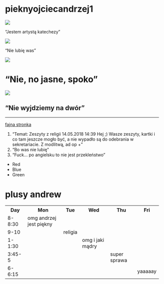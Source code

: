 # pieknyojciecandrzej1
<html><head></head><body><doctype html="">


<title>PIĘKNE ZDJĘCIA OJCA ANDRZEJA I CYTATY</title>


<img src="https://poznan.dominikanie.pl/wp-content/uploads/sites/10/2016/07/andrzejdrozdswA16_021911-420x294.jpg">
<p> “Jestem artystą katechezy” </p>
<img src="http://static.wixstatic.com/media/0afbeb_737e7ccff0f04f9dafcf4b5ad061706c~mv2_d_3072_2048_s_2.jpg/v1/fill/w_318,h_238,al_c,q_80,usm_0.66_1.00_0.01/0afbeb_737e7ccff0f04f9dafcf4b5ad061706c~mv2_d_3072_2048_s_2.webp">
<p> “Nie lubię was” </p>
<img src="https://poznan.dominikanie.pl/wp-content/uploads/sites/10/2017/12/Drozd-195x136.jpg">
 <h1> “Nie, no jasne, spoko” </h1>
 <img src="https://poznan.dominikanie.pl/wp-content/uploads/sites/10/2016/07/andrzejdrozdswA16_021911-420x294.jpg">
 <h2> “Nie wyjdziemy na dwór” </h2>
 <hr>

 <a href="http://SmoothieG.github.io">fajna stronka </a>
<ol>
<li>“Temat: Zeszyty z religii
14.05.2018 14:39
Hej ;) Wasze zeszyty, kartki i co tam jeszcze mogło być, a nie wypadło są do odebrania w sekretariacie.
Z modlitwą,
ad op
+”
</li>
<li>“Bo was nie lubię”</li>
<li>“Fuck… po angielsku to nie jest przekleństwo”</li>
</ol>
<ul>
<li>Red</li>
<li>Blue</li>
<li>Green</li>
</ul> 
 <h1><span>plusy andrew</span></h1>
<table>
<tbody><tr>
  <th>Day</th>
  <th>Mon</th>
  <th>Tue</th>
  <th>Wed</th>
  <th>Thu</th>
  <th>Fri</th>
</tr>
<tr>
  <td>8-8:30</td>
  <td class="selected">omg andrzej jest piękny</td>
  <td></td>
  <td></td>
  <td></td>
  <td></td>
</tr>
<tr>
  <td>9-10</td>
  <td></td>
  <td class="selected">religia</td>
  <td></td>
  <td></td>
  <td></td>
</tr>
<tr>
  <td>1-1:30</td>
  <td></td>
  <td></td>
  <td class="selected">omg i jaki mądry</td>
  <td></td>
  <td></td>
</tr>
<tr>
  <td>3:45-5</td>
  <td></td>
  <td></td>
  <td></td>
  <td class="selected">super sprawa</td>
  <td></td>
</tr>
<tr>
  <td>6-6:15</td>
  <td></td>
  <td></td>
  <td></td>
  <td></td>
  <td class="selected">yaaaaay</td>
</tr>
</tbody></table>


</doctype></body></html>

